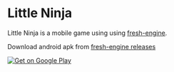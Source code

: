 # Little Ninja
Little Ninja is a mobile game using using [fresh-engine](https://github.com/funkyzooink/fresh-engine).

Download android apk from [fresh-engine releases](https://github.com/funkyzooink/fresh-engine/releases)

[![Get on Google Play](https://play.google.com/intl/en_us/badges/static/images/badges/en_badge_web_generic.png)](https://play.google.com/store/apps/details?id=com.funkyzoo.LittleNinja)